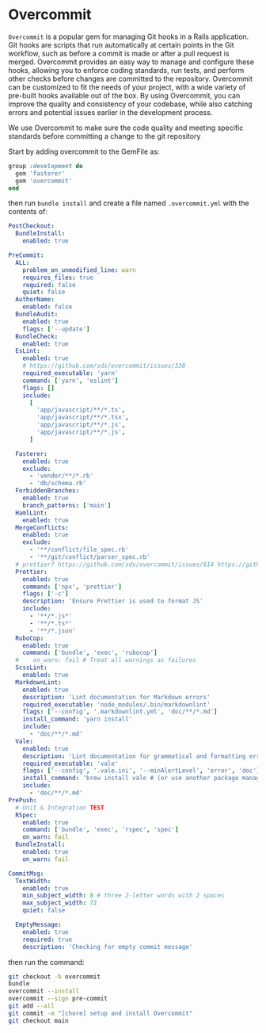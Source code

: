 # Overcommit

`Overcommit` is a popular gem for managing Git hooks in a Rails application. Git hooks are scripts that run automatically at certain points in the Git workflow, such as before a commit is made or after a pull request is merged. Overcommit provides an easy way to manage and configure these hooks, allowing you to enforce coding standards, run tests, and perform other checks before changes are committed to the repository. Overcommit can be customized to fit the needs of your project, with a wide variety of pre-built hooks available out of the box. By using Overcommit, you can improve the quality and consistency of your codebase, while also catching errors and potential issues earlier in the development process.

We use Overcommit to make sure the code quality and meeting specific standards before committing a change to the git repository

Start by adding overcommit to the GemFile as:

```rb
group :development do
  gem 'fasterer'
  gem 'overcommit'
end
```

then run `bundle install` and create a file named `.overcommit.yml` with the contents of:

```yaml
PostCheckout:
  BundleInstall:
    enabled: true

PreCommit:
  ALL:
    problem_on_unmodified_line: warn
    requires_files: true
    required: false
    quiet: false
  AuthorName:
    enabled: false
  BundleAudit:
    enabled: true
    flags: ['--update']
  BundleCheck:
    enabled: true
  EsLint:
    enabled: true
    # https://github.com/sds/overcommit/issues/338
    required_executable: 'yarn'
    command: ['yarn', 'eslint']
    flags: []
    include:
      [
        'app/javascript/**/*.ts',
        'app/javascript/**/*.tsx',
        'app/javascript/**/*.js',
        'app/javascript/**/*.js',
      ]

  Fasterer:
    enabled: true
    exclude:
      - 'vendor/**/*.rb'
      - 'db/schema.rb'
  ForbiddenBranches:
    enabled: true
    branch_patterns: ['main']
  HamlLint:
    enabled: true
  MergeConflicts:
    enabled: true
    exclude:
      - '**/conflict/file_spec.rb'
      - '**/git/conflict/parser_spec.rb'
  # prettier? https://github.com/sds/overcommit/issues/614 https://github.com/sds/overcommit/issues/390#issuecomment-495703284
  Prettier:
    enabled: true
    command: ['npx', 'prettier']
    flags: ['-c']
    description: 'Ensure Prettier is used to format JS'
    include:
      - '**/*.js*'
      - '**/*.ts*'
      - '**/*.json'
  RuboCop:
    enabled: true
    command: ['bundle', 'exec', 'rubocop']
  #    on_warn: fail # Treat all warnings as failures
  ScssLint:
    enabled: true
  MarkdownLint:
    enabled: true
    description: 'Lint documentation for Markdown errors'
    required_executable: 'node_modules/.bin/markdownlint'
    flags: ['--config', '.markdownlint.yml', 'doc/**/*.md']
    install_command: 'yarn install'
    include:
      - 'doc/**/*.md'
  Vale:
    enabled: true
    description: 'Lint documentation for grammatical and formatting errors'
    required_executable: 'vale'
    flags: ['--config', '.vale.ini', '--minAlertLevel', 'error', 'doc']
    install_command: 'brew install vale # (or use another package manager)'
    include:
      - 'doc/**/*.md'
PrePush:
  # Unit & Integration TEST
  RSpec:
    enabled: true
    command: ['bundle', 'exec', 'rspec', 'spec']
    on_warn: fail
  BundleInstall:
    enabled: true
    on_warn: fail

CommitMsg:
  TextWidth:
    enabled: true
    min_subject_width: 8 # three 2-letter words with 2 spaces
    max_subject_width: 72
    quiet: false

  EmptyMessage:
    enabled: true
    required: true
    description: 'Checking for empty commit message'
```

then run the command:

```bash
git checkout -b overcommit
bundle
overcommit --install
overcommit --sign pre-commit
git add --all
git commit -m "[chore] setup and install Overcommit"
git checkout main
```

